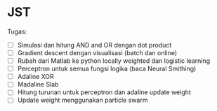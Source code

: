 # JST
Tugas:
- [ ] Simulasi dan hitung AND and OR dengan dot product
- [ ] Gradient descent dengan visualisasi (batch dan online)
- [ ] Rubah dari Matlab ke python locally weighted dan logistic learning
- [ ] Perceptron untuk semua fungsi logika (baca Neural Smithing)
- [ ] Adaline XOR
- [ ] Madaline Slab
- [ ] Hitung turunan untuk perceptron dan adaline update weight
- [ ] Update weight menggunakan particle swarm